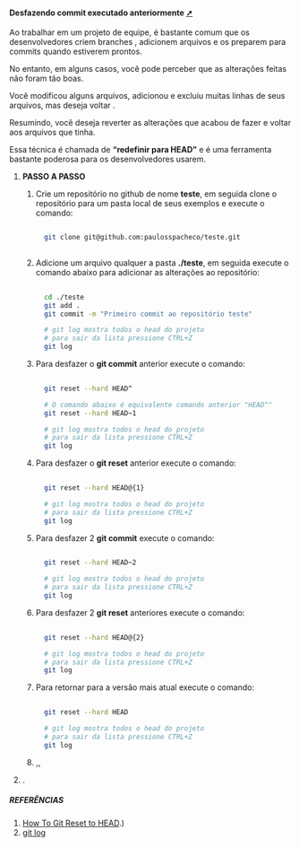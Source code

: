 <!-- markdownlint-disable-next-line -->
<nav><div class="topnav" id="myTopnav"><div w3-include-html="/menu.inc"></div></div></nav>         

<!-- markdownlint-disable-next-line -->
#### Desfazendo commit executado anteriormente <a href="desfazendo_commit_executado_anteriormente.html" target="_blank" title="Pressione aqui para expandir este documento em nova aba." >  ➚ </a>

Ao trabalhar em um projeto de equipe, é bastante comum que os desenvolvedores criem branches , adicionem arquivos e os preparem para commits quando estiverem prontos.

No entanto, em alguns casos, você pode perceber que as alterações feitas não foram tão boas.

Você modificou alguns arquivos, adicionou e excluiu muitas linhas de seus arquivos, mas deseja voltar .

Resumindo, você deseja reverter as alterações que acabou de fazer e voltar aos arquivos que tinha.

Essa técnica é chamada de **“redefinir para HEAD”** e é uma ferramenta bastante poderosa para os desenvolvedores usarem.

1. **PASSO A PASSO**
   1. Crie um repositório no github de nome **teste**, em seguida clone o repositório para um pasta local de seus exemplos e execute o comando:

        ```sh

          git clone git@github.com:paulosspacheco/teste.git
          
        
        ```

   2. Adicione um arquivo qualquer a pasta **./teste**, em seguida execute o comando abaixo para adicionar as alterações ao repositório:

        ```sh
          
          cd ./teste
          git add .
          git commit -m "Primeiro commit ao repositório teste" 

          # git log mostra todos o head do projeto
          # para sair da lista pressione CTRL+Z
          git log
        
        ```

   3. Para desfazer o **git commit** anterior execute o comando:

        ```sh
                              
          git reset --hard HEAD^

          # O comando abaixo é equivalente comando anterior "HEAD^"
          git reset --hard HEAD~1

          # git log mostra todos o head do projeto
          # para sair da lista pressione CTRL+Z
          git log
        
        ```

   4. Para desfazer o **git reset** anterior execute o comando:

        ```sh
                              
          git reset --hard HEAD@{1}

          # git log mostra todos o head do projeto
          # para sair da lista pressione CTRL+Z
          git log
        
        ```

   5. Para desfazer 2 **git commit** execute o comando:

        ```sh
                  
          git reset --hard HEAD~2

          # git log mostra todos o head do projeto
          # para sair da lista pressione CTRL+Z
          git log
        
        ```

   6. Para desfazer 2 **git reset** anteriores execute o comando:

        ```sh
                              
          git reset --hard HEAD@{2}

          # git log mostra todos o head do projeto
          # para sair da lista pressione CTRL+Z
          git log
        
        ```

   7. Para retornar para a versão mais atual execute o comando:

        ```sh
                              
          git reset --hard HEAD

          # git log mostra todos o head do projeto
          # para sair da lista pressione CTRL+Z
          git log
        
        ```

   8. ,,

2. .

##### REFERÊNCIAS

1. [How To Git Reset to HEAD](https://devconnected.com/how-to-git-reset-to-head/#:~:text=To%20hard%20reset%20files%20to,option%20and%20specify%20the%20HEAD.&text=The%20purpose%20of%20the%20%E2%80%9Cgit,before%20HEAD%20and%20so%20on).)
2. [git log](https://git-scm.com/docs/git-log/pt_BR)

<!-- markdownlint-disable-next-line -->
<script>  includeHTML(); </script>    